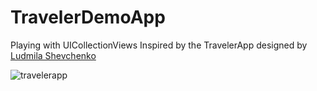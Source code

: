 # TravelerDemoApp
Playing with UICollectionViews Inspired by the TravelerApp designed by [Ludmila Shevchenko](https://dribbble.com/shots/1916234-Traveller-App)

![travelerapp](https://user-images.githubusercontent.com/19299064/28846862-477abaa4-76ca-11e7-97d9-41efa0af9f46.jpg)
